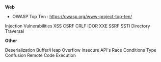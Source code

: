 

**Web**
- OWASP Top Ten : https://owasp.org/www-project-top-ten/

Injection Vulnerabilities
XSS
CSRF
CRLF
IDOR
XXE
SSRF
SSTI
Directory Traversal



**Other**

Deserialization
Buffer/Heap Overflow
Insecure API's
Race Conditions
Type Confusion
Remote Code Execution
